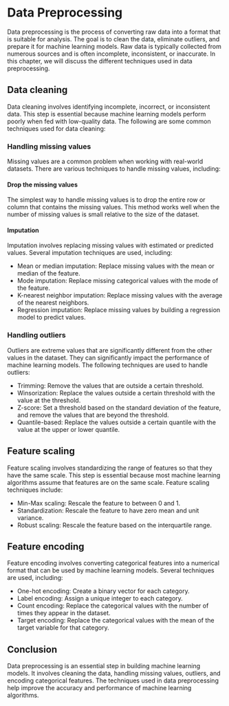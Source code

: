 # Data Preprocessing

Data preprocessing is the process of converting raw data into a format that is suitable for analysis. The goal is to clean the data, eliminate outliers, and prepare it for machine learning models. Raw data is typically collected from numerous sources and is often incomplete, inconsistent, or inaccurate. In this chapter, we will discuss the different techniques used in data preprocessing.

## Data cleaning

Data cleaning involves identifying incomplete, incorrect, or inconsistent data. This step is essential because machine learning models perform poorly when fed with low-quality data. The following are some common techniques used for data cleaning:

### Handling missing values

Missing values are a common problem when working with real-world datasets. There are various techniques to handle missing values, including:

#### Drop the missing values

The simplest way to handle missing values is to drop the entire row or column that contains the missing values. This method works well when the number of missing values is small relative to the size of the dataset.

#### Imputation

Imputation involves replacing missing values with estimated or predicted values. Several imputation techniques are used, including:

* Mean or median imputation: Replace missing values with the mean or median of the feature.
* Mode imputation: Replace missing categorical values with the mode of the feature.
* K-nearest neighbor imputation: Replace missing values with the average of the nearest neighbors.
* Regression imputation: Replace missing values by building a regression model to predict values.

### Handling outliers

Outliers are extreme values that are significantly different from the other values in the dataset. They can significantly impact the performance of machine learning models. The following techniques are used to handle outliers:

* Trimming: Remove the values that are outside a certain threshold.
* Winsorization: Replace the values outside a certain threshold with the value at the threshold.
* Z-score: Set a threshold based on the standard deviation of the feature, and remove the values that are beyond the threshold.
* Quantile-based: Replace the values outside a certain quantile with the value at the upper or lower quantile.

## Feature scaling

Feature scaling involves standardizing the range of features so that they have the same scale. This step is essential because most machine learning algorithms assume that features are on the same scale. Feature scaling techniques include:

* Min-Max scaling: Rescale the feature to between 0 and 1.
* Standardization: Rescale the feature to have zero mean and unit variance.
* Robust scaling: Rescale the feature based on the interquartile range.

## Feature encoding

Feature encoding involves converting categorical features into a numerical format that can be used by machine learning models. Several techniques are used, including:

* One-hot encoding: Create a binary vector for each category.
* Label encoding: Assign a unique integer to each category.
* Count encoding: Replace the categorical values with the number of times they appear in the dataset.
* Target encoding: Replace the categorical values with the mean of the target variable for that category.

## Conclusion

Data preprocessing is an essential step in building machine learning models. It involves cleaning the data, handling missing values, outliers, and encoding categorical features. The techniques used in data preprocessing help improve the accuracy and performance of machine learning algorithms.

